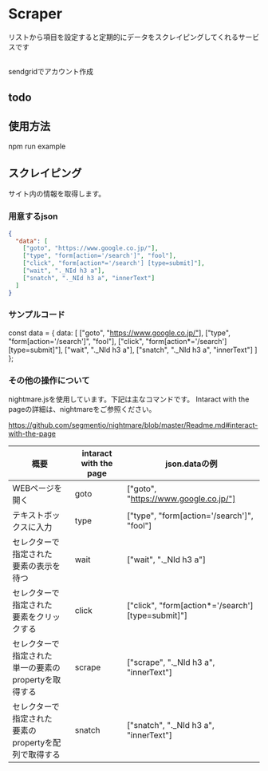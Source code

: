 # Scraper

リストから項目を設定すると定期的にデータをスクレイピングしてくれるサービスです

##
sendgridでアカウント作成

## todo

## 使用方法

npm run example

## スクレイピング
サイト内の情報を取得します。
### 用意するjson
```json
{
  "data": [
    ["goto", "https://www.google.co.jp/"],
    ["type", "form[action='/search']", "fool"],
    ["click", "form[action*='/search'] [type=submit]"],
    ["wait", "._NId h3 a"],
    ["snatch", "._NId h3 a", "innerText"]
  ]
}
```

### サンプルコード

const data = {
  data: [
    ["goto", "https://www.google.co.jp/"],
    ["type", "form[action='/search']", "fool"],
    ["click", "form[action*='/search'] [type=submit]"],
    ["wait", "._NId h3 a"],
    ["snatch", "._NId h3 a", "innerText"]
  ]
};



### その他の操作について

nightmare.jsを使用しています。下記は主なコマンドです。
Intaract with the pageの詳細は、nightmareをご参照ください。

https://github.com/segmentio/nightmare/blob/master/Readme.md#interact-with-the-page

|概要|intaract with the page|json.dataの例|
|---|---|---|
|WEBページを開く|goto|["goto", "https://www.google.co.jp/"]|
|テキストボックスに入力|type|["type", "form[action='/search']", "fool"]|
|セレクターで指定された<br>要素の表示を待つ|wait|["wait", "._NId h3 a"]|
|セレクターで指定された<br>要素をクリックする|click|["click", "form[action*='/search'] [type=submit]"]|
|セレクターで指定された<br>単一の要素のpropertyを取得する|scrape|["scrape", "._NId h3 a", "innerText"]|
|セレクターで指定された<br>要素のpropertyを配列で取得する|snatch|["snatch", "._NId h3 a", "innerText"]|

